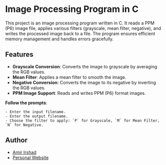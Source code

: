 # Image Processing Program in C

This project is an image processing program written in C. It reads a PPM (P6) image file, applies various filters (grayscale, mean filter, negative), and writes the processed image back to a file. The program ensures efficient memory management and handles errors gracefully.

## Features

- **Grayscale Conversion**: Converts the image to grayscale by averaging the RGB values.
- **Mean Filter**: Applies a mean filter to smooth the image.
- **Negative Conversion**: Converts the image to its negative by inverting the RGB values.
- **PPM Image Support**: Reads and writes PPM (P6) format images.

**Follow the prompts**:

    - Enter the input filename.
    - Enter the output filename.
    - Choose the filter to apply: `P` for Grayscale, `M` for Mean Filter, `N` for Negative.

## Author
- <a href="https://github.com/amirajij" target="_blank">Amir Irshad</a>
- <a href="https://amirajij.github.io/" target="_blank">Personal Website</a>
